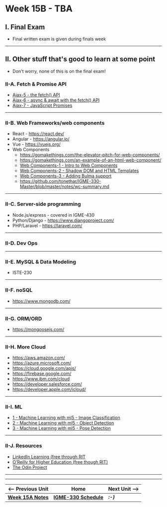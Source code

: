 # Week 15B - TBA

## I. Final Exam
- Final written exam is given during finals week

---

## II. Other stuff that's good to learn at some point 
- Don't worry, none of this is on the final exam!

### II-A. Fetch & Promise API
- [Ajax-5 - the fetch() API](https://github.com/tonethar/IGME-330-Master/blob/master/notes/HW-ajax-5.md)
- [Ajax-6 - async & await with the fetch() API](https://github.com/tonethar/IGME-330-Master/blob/master/notes/HW-ajax-6.md)
- [Ajax-7 - JavaScript Promises](https://github.com/tonethar/IGME-330-Master/blob/master/notes/HW-ajax-7.md)

---

### II-B. Web Frameworks/web components

- React - https://react.dev/
- Angular - https://angular.io/
- Vue - https://vuejs.org/
- Web Components
  - https://gomakethings.com/the-elevator-pitch-for-web-components/
  - https://gomakethings.com/an-example-of-an-html-web-component/
  - [Web Components-1 - Intro to Web Components](../notes/wc-1.md)
  - [Web Components-2 - Shadow DOM and HTML Templates](../notes/wc-2.md)
  - [Web Components-3 - Adding Bulma support](../notes/wc-3.md)
  - https://github.com/tonethar/IGME-330-Master/blob/master/notes/wc-summary.md
---

### II-C. Server-side programming
- Node.js/express - covered in IGME-430
- Python/Django - https://www.djangoproject.com/
- PHP/Laravel - https://laravel.com/
  
---

### II-D. Dev Ops

---

### II-E. MySQL & Data Modeling
- ISTE-230

---

### II-F. noSQL
- https://www.mongodb.com/
  
---

### II-G. ORM/ORD
- https://mongoosejs.com/
  
---

### II-H. More Cloud
- https://aws.amazon.com/
- https://azure.microsoft.com/
- https://cloud.google.com/apis/
- https://firebase.google.com/
- https://www.ibm.com/cloud
- https://developer.salesforce.com/
- https://developer.apple.com/icloud/
  
---

### II-I. ML
- [1 - Machine Learning with ml5 - Image Classification](https://github.com/tonethar/IGME-330-Master/blob/master/notes/1-ml-pre-trained-models.md)
- [2 - Machine Learning with ml5 - Object Detection](https://github.com/tonethar/IGME-330-Master/blob/master/notes/2-ml-object-detection.md)
- [3 - Machine Learning with ml5 - Pose Detection](https://github.com/tonethar/IGME-330-Master/blob/master/notes/3-ml-posenet.md)

---

### II-J. Resources
- [LinkedIn Learning (free through RIT](https://www.linkedin.com/checkpoint/enterprise/login/42272537?application=learning)
- [O’Reilly for Higher Education (free though RIT)](https://go.oreilly.com/rochester-institute-of-technology)
- [The Odin Project](https://www.theodinproject.com/)


---
---

| <-- Previous Unit | Home | Next Unit -->
| --- | --- | --- 
| [**Week 15A Notes**](15A.md)  |  [**IGME-330 Schedule**](../schedule.md) | ***:-)***
